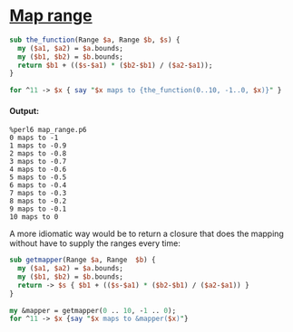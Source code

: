 [1]: https://rosettacode.org/wiki/Map_range

# [Map range][1]

```perl
sub the_function(Range $a, Range $b, $s) {
  my ($a1, $a2) = $a.bounds;
  my ($b1, $b2) = $b.bounds;
  return $b1 + (($s-$a1) * ($b2-$b1) / ($a2-$a1));
}
 
for ^11 -> $x { say "$x maps to {the_function(0..10, -1..0, $x)}" }
```

#### Output:
```
%perl6 map_range.p6
0 maps to -1
1 maps to -0.9
2 maps to -0.8
3 maps to -0.7
4 maps to -0.6
5 maps to -0.5
6 maps to -0.4
7 maps to -0.3
8 maps to -0.2
9 maps to -0.1
10 maps to 0
```


A more idiomatic way would be to return a closure that does the mapping without have to supply the ranges every time:

```perl
sub getmapper(Range $a, Range  $b) {
  my ($a1, $a2) = $a.bounds;
  my ($b1, $b2) = $b.bounds;
  return -> $s { $b1 + (($s-$a1) * ($b2-$b1) / ($a2-$a1)) }
}
 
my &mapper = getmapper(0 .. 10, -1 .. 0);
for ^11 -> $x {say "$x maps to &mapper($x)"}
```